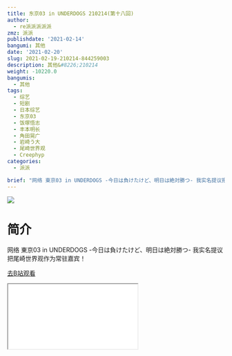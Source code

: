 ```yaml
---
title: 东京03 in UNDERDOGS 210214(第十八回)
author:
  - re派派派派派
zmz: 派派
publishdate: '2021-02-14'
bangumi: 其他
date: '2021-02-20'
slug: 2021-02-19-210214-844259003
description: 其他&#8226;210214
weight: -10220.0
bangumis:
  - 其他
tags:
  - 综艺
  - 短剧
  - 日本综艺
  - 东京03
  - 饭塚悟志
  - 丰本明长
  - 角田晃广
  - 岩崎う大
  - 尾崎世界观
  - Creephyp
categories:
  - 派派

brief: "网络 東京03 in UNDERDOGS -今日は負けたけど、明日は絶対勝つ- 我实名提议把尾崎世界观作为常驻嘉宾！"
---
```

![](https://raw.githubusercontent.com/tcgriffith/owaraisite/master/static/tmpimg/3a672117eb8f56ad85cfdebb08e3f28698fd0135.jpg.480.jpg)
# 简介  
网络 東京03 in UNDERDOGS -今日は負けたけど、明日は絶対勝つ-
我实名提议把尾崎世界观作为常驻嘉宾！  

[去B站观看](https://www.bilibili.com/video/av844259003/)
<div class ="resp-container"><iframe class="testiframe" src="//player.bilibili.com/player.html?aid=844259003"", scrolling="no", allowfullscreen="true" > </iframe></div> 
